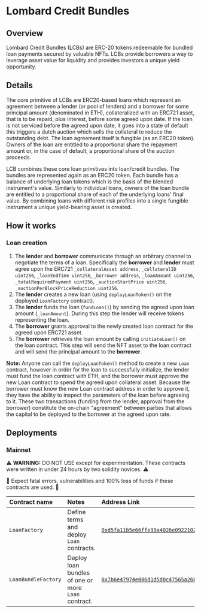 # Lombard Credit Bundles

## Overview

Lombard Credit Bundles (LCBs) are ERC-20 tokens redeemable for bundled loan payments secured by valuable NFTs. LCBs provide borrowers a way to leverage asset value for liquidity and provides investors a unique yield opportunity.

## Details

The core primitive of LCBs are ERC20-based loans which represent an agreement between a lender (or pool of lenders) and a borrower for some principal amount (denominated in ETH), collateralized with an ERC721 asset, that is to be repaid, plus interest, before some agreed upon date. If the loan is not serviced before the agreed upon date, it goes into a state of default this triggers a dutch auction which sells the collateral to reduce the outstanding debt. The loan agreement itself is fungible (as an ERC20 token). Owners of the loan are entitled to a proportional share the repayment amount or, in the case of default, a proportional share of the auction proceeds.

LCB combines these core loan primitives into loan/credit bundles. The bundles are represented again as an ERC20 token. Each bundle has a balance of underlying loan tokens which is the basis of the blended instrument's value. Similarly to individual loans, owners of the loan bundle are entitled to a proportional share of each of the underlying loans' final value. By combining loans with different risk profiles into a single fungible instrument a unique yield-bearing asset is created.

## How it works

### Loan creation

1. The **lender** and **borrower** communicate through an arbitrary channel to negotiate the terms of a loan. Specifically the **borrower** and **lender** must agree upon the ERC721 `_collateralAsset address`, `_collateralID uint256`, `_loanEndTime uint256`, `_borrower address`, `_loanAmount uint256`, `_totalRequiredPayment uint256`, `_auctionStartPrice uint256`, `_auctionPerBlockPriceReduction uint256`.
2. The **lender** creates a new loan (using `deployLoanToken()` on the deployed `LoanFactory` contract).
3. The **lender** funds the loan (`fundLoan()`) by sending the agreed upon loan amount (`_loanAmount`). During this step the lender will receive tokens representing the loan.
4. The **borrower** grants approval to the newly created loan contract for the agreed upon ERC721 asset.
5. The **borrower** retrieves the loan amount by calling `initiateLoan()` on the loan contract. This step will send the NFT asset to the loan contract and will send the principal amount to the **borrower**.

**Note:** Anyone can call the `deployLoanToken()` method to create a new `Loan` contract, however in order for the loan to successfully initialize, the lender must fund the loan contract with ETH, and the borrower must approve the new Loan contract to spend the agreed upon collateral asset. Because the borrower must know the new Loan contract address in order to approve it, they have the ability to inspect the parameters of the loan before agreeing to it. These two transactions (funding from the lender, approval from the borrower) constitute the on-chain "agreement" between parties that allows the capital to be deployed to the borrower at the agreed upon rate.

## Deployments

### Mainnet

⚠️ **WARNING:** DO NOT USE except for experimentation. These contracts were written in under 24 hours by two solidity novices. ⚠️

🚨 Expect fatal errors, vulnerabilities and 100% loss of funds if these contracts are used. 🚨

| Contract name       | Notes                                               | Address Link                                                                                                            |
| :------------------ | :-------------------------------------------------- | :---------------------------------------------------------------------------------------------------------------------- |
| `LoanFactory`       | Define terms and deploy `Loan` contracts.           | [`0xd5fa11b5e66ffe99a4026e0922102bba4bd3e5d2`](https://etherscan.io/address/0xd5fa11b5e66ffe99a4026e0922102bba4bd3e5d2) |
| `LoanBundleFactory` | Deploy loan bundles of one or more `Loan` contract. | [`0x7b6e47974e006d1d5d0c47565a2682ed39b9bae6`](https://etherscan.io/address/0x7b6e47974e006d1d5d0c47565a2682ed39b9bae6) |
